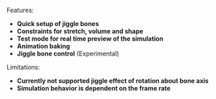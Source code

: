 Features:

* **Quick setup of jiggle bones**
* **Constraints for stretch, volume and shape**
* **Test mode for real time preview of the simulation**
* **Animation baking**
* **Jiggle bone control** (Experimental)

Limitations:

* **Currently not supported jiggle effect of rotation about bone axis**
* **Simulation behavior is dependent on the frame rate**
